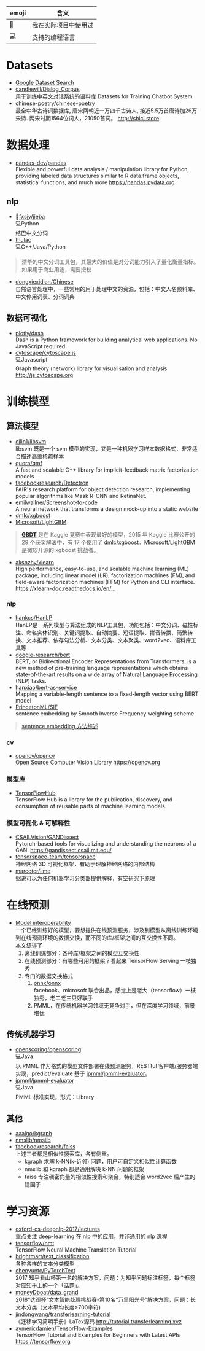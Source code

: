 emoji|含义
-----|--
:clap:|我在实际项目中使用过
:computer:|支持的编程语言

# Datasets

* [Google Dataset Search](https://toolbox.google.com/datasetsearch)
* [candlewill/Dialog_Corpus](https://github.com/candlewill/Dialog_Corpus)  
用于训练中英文对话系统的语料库 Datasets for Training Chatbot System
* [chinese-poetry/chinese-poetry](https://github.com/chinese-poetry/chinese-poetry)  
最全中华古诗词数据库, 唐宋两朝近一万四千古诗人, 接近5.5万首唐诗加26万宋诗. 两宋时期1564位词人，21050首词。 http://shici.store

# 数据处理

* [pandas-dev/pandas](https://github.com/pandas-dev/pandas)  
Flexible and powerful data analysis / manipulation library for Python, providing labeled data structures similar to R data.frame objects, statistical functions, and much more https://pandas.pydata.org

## nlp

* :clap:[fxsjy/jieba](https://github.com/fxsjy/jieba)  
:computer:Python  
结巴中文分词
* [thulac](http://thulac.thunlp.org/)  
:computer:C++/Java/Python  
> 清华的中文分词工具包，其最大的价值是对分词能力引入了量化衡量指标。如果用于商业用途，需要授权
* [dongxiexidian/Chinese](https://github.com/dongxiexidian/Chinese)  
自然语言处理中，一些常用的用于处理中文的资源，包括：中文人名预料库、中文停用词表、分词词典

## 数据可视化

* [plotly/dash](https://github.com/plotly/dash)  
Dash is a Python framework for building analytical web applications. No JavaScript required.
* [cytoscape/cytoscape.js](https://github.com/cytoscape/cytoscape.js)  
:computer:Javascript  
Graph theory (network) library for visualisation and analysis http://js.cytoscape.org  

# 训练模型

## 算法模型

* [cjlin1/libsvm](https://github.com/cjlin1/libsvm)  
libsvm 既是一个 svm 模型的实现，又是一种机器学习样本数据格式，非常适合描述高维稀疏样本
* [quora/qmf](https://github.com/quora/qmf)  
A fast and scalable C++ library for implicit-feedback matrix factorization models
* [facebookresearch/Detectron](https://github.com/facebookresearch/Detectron)  
FAIR's research platform for object detection research, implementing popular algorithms like Mask R-CNN and RetinaNet.
* [emilwallner/Screenshot-to-code](https://github.com/emilwallner/Screenshot-to-code)  
A neural network that transforms a design mock-up into a static website
* [dmlc/xgboost](https://github.com/dmlc/xgboost)
* [Microsoft/LightGBM](https://github.com/Microsoft/LightGBM)  
> [**GBDT**](http://mlexplained.com/2018/01/05/lightgbm-and-xgboost-explained/) 是在 Kaggle 竞赛中表现最好的模型，2015 年 Kaggle 比赛公开的 29 个获奖解法中，有 17 个使用了 [dmlc/xgboost](https://github.com/dmlc/xgboost)，[Microsoft/LightGBM](https://github.com/Microsoft/LightGBM) 是微软开源的 xgboost 挑战者。
* [aksnzhy/xlearn](https://github.com/aksnzhy/xlearn)  
High performance, easy-to-use, and scalable machine learning (ML) package, including linear model (LR), factorization machines (FM), and field-aware factorization machines (FFM) for Python and CLI interface. https://xlearn-doc.readthedocs.io/en/…


### nlp

* [hankcs/HanLP](https://github.com/hankcs/HanLP)  
HanLP是一系列模型与算法组成的NLP工具包，功能包括：中文分词、磁性标注、命名实体识别、关键词提取、自动摘要、短语提取、拼音转换、简繁转换、文本推荐、依存句法分析、文本分类、文本聚类、word2vec、语料库工具等
* [google-research/bert](https://github.com/google-research/bert)  
BERT, or Bidirectional Encoder Representations from Transformers, is a new method of pre-training language representations which obtains state-of-the-art results on a wide array of Natural Language Processing (NLP) tasks.
* [hanxiao/bert-as-service](https://github.com/hanxiao/bert-as-service)  
Mapping a variable-length sentence to a fixed-length vector using BERT model
* [PrincetonML/SIF](https://github.com/PrincetonML/SIF)  
sentence embedding by Smooth Inverse Frequency weighting scheme
> [sentence embedding 方法综述](http://mlexplained.com/2017/12/28/an-overview-of-sentence-embedding-methods/)

### cv

* [opencv/opencv](https://github.com/opencv/opencv)  
Open Source Computer Vision Library https://opencv.org

### 模型库

* [TensorFlowHub](https://tfhub.dev/)  
TensorFlow Hub is a library for the publication, discovery, and consumption of reusable parts of machine learning models.

### 模型可视化 & 可解释性

* [CSAILVision/GANDissect](https://github.com/CSAILVision/GANDissect)  
Pytorch-based tools for visualizing and understanding the neurons of a GAN. https://gandissect.csail.mit.edu/
* [tensorspace-team/tensorspace](https://github.com/tensorspace-team/tensorspace)  
神经网络 3D 可视化框架，有助于理解神经网络的内部结构
* [marcotcr/lime](https://github.com/marcotcr/lime)  
据说可以为任何机器学习分类器提供解释，有空研究下原理

# 在线预测

* [Model interoperability](https://www.andrey-melentyev.com/model-interoperability.html)  
一个已经训练好的模型，要想提供在线预测服务，涉及到模型从离线训练环境到在线预测环境的数据交换，而不同的库/框架之间的互交换性不同。  
本文综述了
  1. 离线训练部分：各种库/框架之间的模型互交换性
  2. 在线预测部分：有哪些可用的框架？看起来 TensorFlow Serving 一枝独秀
  3. 专门的数据交换格式
     1. [onnx/onnx](https://github.com/onnx/onnx)  
     facebook、microsoft 联合出品，感觉上是老大（tensorflow）一枝独秀，老二老三只好联手
     2. PMML，在传统机器学习领域无竞争对手，但在深度学习领域，前景堪忧

## 传统机器学习

* [openscoring/openscoring](https://github.com/openscoring/openscoring)  
:computer:Java  
以 PMML 作为格式的模型文件部署在线预测服务，RESTful 客户端/服务器端实现，predict/evaluate 基于 [jpmml/jpmml-evaluator](https://github.com/jpmml/jpmml-evaluator)。
* [jpmml/jpmml-evaluator](https://github.com/jpmml/jpmml-evaluator)  
:computer:Java  
PMML 标准实现，形式：Library

## 其他

* [aaalgo/kgraph](https://github.com/aaalgo/kgraph)
* [nmslib/nmslib](https://github.com/nmslib/nmslib)
* [facebookresearch/faiss](https://github.com/facebookresearch/faiss)  
上述三者都是相似性搜索库，各有侧重。
  * kgraph 求解 k-NN(k-近邻) 问题，用户可自定义相似性计算函数
  * nmslib 和 kgraph 都是通用解决 k-NN 问题的框架
  * faiss 专注稠密向量的相似性搜索和聚合，特别适合 word2vec 后产生的隐因子

# 学习资源

* [oxford-cs-deepnlp-2017/lectures](https://github.com/oxford-cs-deepnlp-2017/lectures)  
重点关注 deep-learning 在 nlp 中的应用，并非通用的 nlp 课程
* [tensorflow/nmt](https://github.com/tensorflow/nmt)  
TensorFlow Neural Machine Translation Tutorial
* [brightmart/text_classification](https://github.com/brightmart/text_classification)  
各种各样的文本分类模型
* [chenyuntc/PyTorchText](https://github.com/chenyuntc/PyTorchText)  
2017 知乎看山杯第一名的解决方案，问题：为知乎问题标注标签，每个标签对应知乎上的一个「话题」。
* [moneyDboat/data_grand](https://github.com/moneyDboat/data_grand)  
2018“达观杯”文本智能处理挑战赛-第10名“万里阳光号”解决方案，问题：长文本分类（文本平均长度>700字符)
* [jindongwang/transferlearning-tutorial](https://github.com/jindongwang/transferlearning-tutorial)  
《迁移学习简明手册》LaTex源码 http://tutorial.transferlearning.xyz
* [aymericdamien/TensorFlow-Examples](https://github.com/aymericdamien/TensorFlow-Examples)  
TensorFlow Tutorial and Examples for Beginners with Latest APIs https://tensorflow.org

